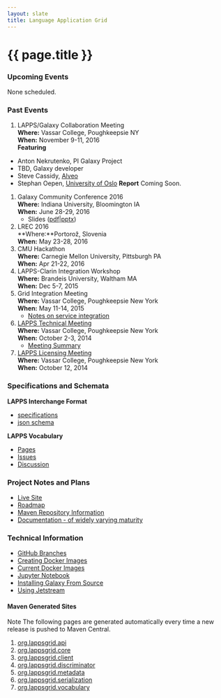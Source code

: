 ```yaml
---
layout: slate
title: Language Application Grid
---
```


<h1>{{ page.title }}</h1>

### Upcoming Events

None scheduled.

### Past Events

1. LAPPS/Galaxy Collaboration Meeting<br/>
**Where:** Vassar College, Poughkeepsie NY<br/>
**When:** November 9-11, 2016<br/>
**Featuring**
 - Anton Nekrutenko, PI Galaxy Project
 - TBD, Galaxy developer
 - Steve Cassidy, [Alveo](http://alveo.edu.au)
 - Stephan Oepen, [University of Oslo](http://www.mn.uio.no/ifi/english/people/aca/oe/)
**Report** Coming Soon.
1. Galaxy Community Conference 2016<br/>
**Where:** Indiana University, Bloomington IA<br/>
**When:** June 28-29, 2016
	* Slides ([pdf](galaxy2016-final.pdf)\|[pptx](galaxy2016-final.pptx))
1. LREC 2016<br/>
**Where:**Portorož, Slovenia<br/>
**When:** May 23-28, 2016
1. CMU Hackathon<br/>
**Where:** Carnegie Mellon University, Pittsburgh PA<br/>
**When:** Apr 21-22, 2016
1. LAPPS-Clarin Integration Workshop<br/>
**Where:** Brandeis University, Waltham MA<br/>
**When:** Dec 5-7, 2015
1. Grid Integration Meeting<br/>
**Where:** Vassar College, Poughkeepsie New York<br/>
**When:** May 11-14, 2015
	* [Notes on service integration](grids/conversion.html)
1. <a href="TechMeeting2014-10-02.html">LAPPS Technical Meeting</a><br/>
**Where:** Vassar College, Poughkeepsie New York<br/>
**When:** October 2-3, 2014
	* [Meeting Summary](Summary2014-10-03.html)
1. [LAPPS Licensing Meeting](Licensing.html)<br/>
**Where:** Vassar College, Poughkeepsie New York<br/>
**When:** October 12, 2014
	
### Specifications and Schemata

**LAPPS Interchange Format**

* [specifications](interchange/index.html)
* [json schema](http://vocab.lappsgrid.org/schema/lif-schema.json)

**LAPPS Vocabulary**

* [Pages](http://vocab.lappsgrid.org)
* [Issues](https://github.com/lapps/vocabulary-pages/issues)
* [Discussion](vocabulary/current_issues.html)

### Project Notes and Plans

* [Live Site](LiveSite.html)
* [Roadmap](Roadmap.html)
* [Maven Repository Information](Maven.html)
* [Documentation - of widely varying maturity](manuals/)

### Technical Information

* [GitHub Branches](technical/github.html)
* [Creating Docker Images](technical/docker.html)
* [Current Docker Images](technical/containers.html)
* [Jupyter Notebook](technical/jupyter.html)
* [Installing Galaxy From Source](technical/galaxy.html)
* [Using Jetstream](technical/jetstream.html)
	
#### Maven Generated Sites

<div class="note">
<span class="red">Note</span> The following pages are generated automatically every time
a new release is pushed to Maven Central.
</div>

1. [org.lappsgrid.api](http://lapps.github.io/org.lappsgrid.api)
1. [org.lappsgrid.core](http://lapps.github.io/org.lappsgrid.core)
1. [org.lappsgrid.client](http://lapps.github.io/org.lappsgrid.client)
1. [org.lappsgrid.discriminator](http://lapps.github.io/org.lappsgrid.discriminator)
1. [org.lappsgrid.metadata](http://lapps.github.io/org.lappsgrid.metadata)
1. [org.lappsgrid.serialization](http://lapps.github.io/org.lappsgrid.serialization)
1. [org.lappsgrid.vocabulary](http://lapps.github.io/org.lappsgrid.vocabulary)

